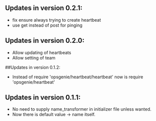 ## Updates in version 0.2.1:
- fix ensure always trying to create heartbeat
- use get instead of post for pinging

## Updates in version 0.2.0:

- Allow updating of heartbeats
- Allow setting of team


##Updates in version 0.1.2:

- Instead of require 'opsgenie/heartbeat/heartbeat' now is require 'opsgenie/heartbeat'

## Updates in version 0.1.1:

- No need to supply name_transformer in initializer file unless wanted.
- Now there is default value -> name itself.
